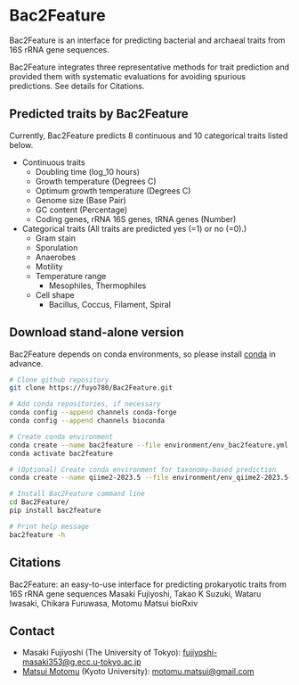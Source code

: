 # Bac2Feature
Bac2Feature is an interface for predicting bacterial and archaeal traits from 16S rRNA gene sequences.

Bac2Feature integrates three representative methods for trait prediction and provided them with systematic evaluations for avoiding spurious predictions. See details for Citations.
## Predicted traits by Bac2Feature
Currently, Bac2Feature predicts 8 continuous and 10 categorical traits listed below.
- Continuous traits
	- Doubling time (log_10 hours)
	- Growth temperature (Degrees C)
	- Optimum growth temperature (Degrees C)
	- Genome size (Base Pair)
	- GC content (Percentage)
	- Coding genes, rRNA 16S genes, tRNA genes (Number)
- Categorical traits (All traits are predicted yes (=1) or no (=0).)
	- Gram stain
	- Sporulation
	- Anaerobes
	- Motility
	- Temperature range
		- Mesophiles, Thermophiles
	- Cell shape
		- Bacillus, Coccus, Filament, Spiral
## Download stand-alone version
Bac2Feature depends on conda environments, so please install [conda](https://docs.conda.io/projects/conda/en/latest/user-guide/install/index.html) in advance.
```sh
# Clone github repository
git clone https://fuyo780/Bac2Feature.git

# Add conda repositories, if necessary
conda config --append channels conda-forge
conda config --append channels bioconda

# Create conda environment
conda create --name bac2feature --file environment/env_bac2feature.yml
conda activate bac2feature

# (Optional) Create conda environment for taxonomy-based prediction
conda create --name qiime2-2023.5 --file environment/env_qiime2-2023.5-py38-linux-conda.yml

# Install Bac2Feature command line
cd Bac2Feature/
pip install bac2feature

# Print help message
bac2feature -h
```
## Citations
Bac2Feature: an easy-to-use interface for predicting prokaryotic traits from 16S rRNA gene sequences 
Masaki Fujiyoshi, Takao K Suzuki, Wataru Iwasaki, Chikara Furuwasa, Motomu Matsui
bioRxiv
## Contact
- Masaki Fujiyoshi (The University of Tokyo): fujiyoshi-masaki353@g.ecc.u-tokyo.ac.jp
- [Matsui Motomu](https://sites.google.com/site/motomumatsui/) (Kyoto University): motomu.matsui@gmail.com
